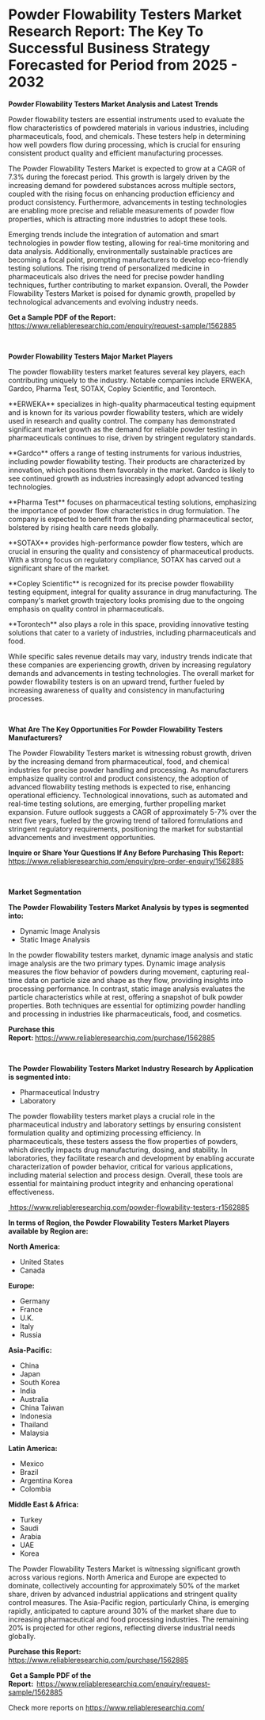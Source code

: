 <p><h1>Powder Flowability Testers Market Research Report: The Key To Successful Business Strategy Forecasted for Period from 2025 - 2032</h1></p><p><strong>Powder Flowability Testers Market Analysis and Latest Trends</strong></p>
<p><p>Powder flowability testers are essential instruments used to evaluate the flow characteristics of powdered materials in various industries, including pharmaceuticals, food, and chemicals. These testers help in determining how well powders flow during processing, which is crucial for ensuring consistent product quality and efficient manufacturing processes.</p><p>The Powder Flowability Testers Market is expected to grow at a CAGR of 7.3% during the forecast period. This growth is largely driven by the increasing demand for powdered substances across multiple sectors, coupled with the rising focus on enhancing production efficiency and product consistency. Furthermore, advancements in testing technologies are enabling more precise and reliable measurements of powder flow properties, which is attracting more industries to adopt these tools.</p><p>Emerging trends include the integration of automation and smart technologies in powder flow testing, allowing for real-time monitoring and data analysis. Additionally, environmentally sustainable practices are becoming a focal point, prompting manufacturers to develop eco-friendly testing solutions. The rising trend of personalized medicine in pharmaceuticals also drives the need for precise powder handling techniques, further contributing to market expansion. Overall, the Powder Flowability Testers Market is poised for dynamic growth, propelled by technological advancements and evolving industry needs.</p></p>
<p><strong>Get a Sample PDF of the Report:&nbsp;</strong> <a href="https://www.reliableresearchiq.com/enquiry/request-sample/1562885?utm_campaign=2853&utm_medium=2&utm_source=Github&utm_content=ia&utm_term=25022025&utm_id=powder-flowability-testers">https://www.reliableresearchiq.com/enquiry/request-sample/1562885</a></p>
<p>&nbsp;</p>
<p><strong>Powder Flowability Testers Major Market Players</strong></p>
<p><p>The powder flowability testers market features several key players, each contributing uniquely to the industry. Notable companies include ERWEKA, Gardco, Pharma Test, SOTAX, Copley Scientific, and Torontech.</p><p>**ERWEKA** specializes in high-quality pharmaceutical testing equipment and is known for its various powder flowability testers, which are widely used in research and quality control. The company has demonstrated significant market growth as the demand for reliable powder testing in pharmaceuticals continues to rise, driven by stringent regulatory standards.</p><p>**Gardco** offers a range of testing instruments for various industries, including powder flowability testing. Their products are characterized by innovation, which positions them favorably in the market. Gardco is likely to see continued growth as industries increasingly adopt advanced testing technologies.</p><p>**Pharma Test** focuses on pharmaceutical testing solutions, emphasizing the importance of powder flow characteristics in drug formulation. The company is expected to benefit from the expanding pharmaceutical sector, bolstered by rising health care needs globally.</p><p>**SOTAX** provides high-performance powder flow testers, which are crucial in ensuring the quality and consistency of pharmaceutical products. With a strong focus on regulatory compliance, SOTAX has carved out a significant share of the market.</p><p>**Copley Scientific** is recognized for its precise powder flowability testing equipment, integral for quality assurance in drug manufacturing. The company's market growth trajectory looks promising due to the ongoing emphasis on quality control in pharmaceuticals.</p><p>**Torontech** also plays a role in this space, providing innovative testing solutions that cater to a variety of industries, including pharmaceuticals and food.</p><p>While specific sales revenue details may vary, industry trends indicate that these companies are experiencing growth, driven by increasing regulatory demands and advancements in testing technologies. The overall market for powder flowability testers is on an upward trend, further fueled by increasing awareness of quality and consistency in manufacturing processes.</p></p>
<p>&nbsp;</p>
<p><strong>What Are The Key Opportunities For Powder Flowability Testers Manufacturers?</strong></p>
<p><p>The Powder Flowability Testers market is witnessing robust growth, driven by the increasing demand from pharmaceutical, food, and chemical industries for precise powder handling and processing. As manufacturers emphasize quality control and product consistency, the adoption of advanced flowability testing methods is expected to rise, enhancing operational efficiency. Technological innovations, such as automated and real-time testing solutions, are emerging, further propelling market expansion. Future outlook suggests a CAGR of approximately 5-7% over the next five years, fueled by the growing trend of tailored formulations and stringent regulatory requirements, positioning the market for substantial advancements and investment opportunities.</p></p>
<p><strong>Inquire or Share Your Questions If Any Before Purchasing This Report:</strong> <a href="https://www.reliableresearchiq.com/enquiry/pre-order-enquiry/1562885?utm_campaign=2853&utm_medium=2&utm_source=Github&utm_content=ia&utm_term=25022025&utm_id=powder-flowability-testers">https://www.reliableresearchiq.com/enquiry/pre-order-enquiry/1562885</a></p>
<p>&nbsp;</p>
<p><strong>Market Segmentation</strong></p>
<p><strong>The Powder Flowability Testers Market Analysis by types is segmented into:</strong></p>
<p><ul><li>Dynamic Image Analysis</li><li>Static Image Analysis</li></ul></p>
<p><p>In the powder flowability testers market, dynamic image analysis and static image analysis are the two primary types. Dynamic image analysis measures the flow behavior of powders during movement, capturing real-time data on particle size and shape as they flow, providing insights into processing performance. In contrast, static image analysis evaluates the particle characteristics while at rest, offering a snapshot of bulk powder properties. Both techniques are essential for optimizing powder handling and processing in industries like pharmaceuticals, food, and cosmetics.</p></p>
<p><strong>Purchase this Report:&nbsp;</strong><a href="https://www.reliableresearchiq.com/purchase/1562885?utm_campaign=2853&utm_medium=2&utm_source=Github&utm_content=ia&utm_term=25022025&utm_id=powder-flowability-testers">https://www.reliableresearchiq.com/purchase/1562885</a></p>
<p>&nbsp;</p>
<p><strong>The Powder Flowability Testers Market Industry Research by Application is segmented into:</strong></p>
<p><ul><li>Pharmaceutical Industry</li><li>Laboratory</li></ul></p>
<p><p>The powder flowability testers market plays a crucial role in the pharmaceutical industry and laboratory settings by ensuring consistent formulation quality and optimizing processing efficiency. In pharmaceuticals, these testers assess the flow properties of powders, which directly impacts drug manufacturing, dosing, and stability. In laboratories, they facilitate research and development by enabling accurate characterization of powder behavior, critical for various applications, including material selection and process design. Overall, these tools are essential for maintaining product integrity and enhancing operational effectiveness.</p></p>
<p><a href="https://www.reliableresearchiq.com/powder-flowability-testers-r1562885?utm_campaign=2853&utm_medium=2&utm_source=Github&utm_content=ia&utm_term=25022025&utm_id=powder-flowability-testers">&nbsp;https://www.reliableresearchiq.com/powder-flowability-testers-r1562885</a></p>
<p><strong>In terms of Region, the Powder Flowability Testers Market Players available by Region are:</strong></p>
<p>
    <p> <strong> North America: </strong>
        <ul>
            <li>United States</li>
            <li>Canada</li>
        </ul>
        </p> 
    <p> <strong> Europe: </strong>
        <ul>
            <li>Germany</li>
            <li>France</li>
            <li>U.K.</li>
            <li>Italy</li>
            <li>Russia</li>
        </ul>
        </p> 
    <p> <strong> Asia-Pacific: </strong>
        <ul>
            <li>China</li>
            <li>Japan</li>
            <li>South Korea</li>
            <li>India</li>
            <li>Australia</li>
            <li>China Taiwan</li>
            <li>Indonesia</li>
            <li>Thailand</li>
            <li>Malaysia</li>
        </ul>
        </p> 
    <p> <strong> Latin America: </strong>
        <ul>
            <li>Mexico</li>
            <li>Brazil</li>
            <li>Argentina Korea</li>
            <li>Colombia</li>
        </ul>
        </p> 
    <p> <strong> Middle East & Africa: </strong>
        <ul>
            <li>Turkey</li>
            <li>Saudi</li>
            <li>Arabia</li>
            <li>UAE</li>
            <li>Korea</li>
        </ul>
    </p>
    </p>
<p><p>The Powder Flowability Testers Market is witnessing significant growth across various regions. North America and Europe are expected to dominate, collectively accounting for approximately 50% of the market share, driven by advanced industrial applications and stringent quality control measures. The Asia-Pacific region, particularly China, is emerging rapidly, anticipated to capture around 30% of the market share due to increasing pharmaceutical and food processing industries. The remaining 20% is projected for other regions, reflecting diverse industrial needs globally.</p></p>
<p><strong>Purchase this Report: </strong><a href="https://www.reliableresearchiq.com/purchase/1562885?utm_campaign=2853&utm_medium=2&utm_source=Github&utm_content=ia&utm_term=25022025&utm_id=powder-flowability-testers">https://www.reliableresearchiq.com/purchase/1562885</a></p>
<p>&nbsp;<strong>Get a Sample PDF of the Report:&nbsp;&nbsp;</strong><a href="https://www.reliableresearchiq.com/enquiry/request-sample/1562885?utm_campaign=2853&utm_medium=2&utm_source=Github&utm_content=ia&utm_term=25022025&utm_id=powder-flowability-testers">https://www.reliableresearchiq.com/enquiry/request-sample/1562885</a></p>
<p><strong></strong></p>
<p>Check more reports on <a href="https://www.reliableresearchiq.com/?utm_campaign=2853&utm_medium=2&utm_source=Github&utm_content=ia&utm_term=25022025&utm_id=powder-flowability-testers">https://www.reliableresearchiq.com/</a></p>